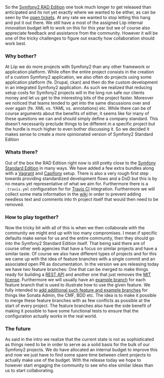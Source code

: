 So the [Symfony2 RAD Edition](https://github.com/liip/symfony-rad-edition) one took much longer to get released than anticipated and its not yet exactly where we wanted to be either, as can be seen by the [open tickets](https://github.com/liip/symfony-rad-edition/issues). At any rate we wanted to stop letting this hang and put it out there. We still have a most of the assigned Liip internal innovation budget left to work on this for this year but we of course also appreciate feedback and assistance from the community. However it will be one of the tricky challenges to figure out exactly how collaboration should work best.
### Why bother?
At Liip we do more projects with Symfony2 than any other framework or application platform. While often the entire project consists in the creation of a custom Symfony2 application, we also often do projects using some application platform (fe. Drupal, ckan) and then do the custom development in an integrated Symfony2 application. As such we realized that reducing setup costs for Symfony2 projects will in the long run safe our clients money and let us get to the interesting bits of the project faster. Moreover we noticed that teams tended to get into the same discussions over and over again (fe. XML vs. YAML vs. annotations) etc. While there can be of course arguments about the benefits of either, it seems like for many of these questions we can and should simply define a company standard. This doesn't necessarily preclude things to be different in a specific project but the hurdle is much higher to even bother discussing it. So we decided it makes sense to create a more opinionated version of Symfony2 Standard Edition
### Whats there?
Out of the box the RAD Edition right now is still pretty close to the [Symfony Standard Edition](https://github.com/symfony/symfony-standard) in many ways. We have added a few extra bundles along with a [Vagrant](http://www.vagrantup.com) and [Capifony](http://capifony.org) setup. There is also a very rough first step towards providing standardized development flows and a DoD but this is by no means yet representative of what we aim for. Furthermore there is a ``.travis.yml`` configuration for for [Travis CI](https://travis-ci.org) integration. Furthermore we will collect some meta information in the [wiki](https://github.com/liip/symfony-rad-edition/wiki) in order to prevent adding needless text and comments into th project itself that would then need to be removed.
### How to play together?
Now the tricky bit with all of this is when we then collaborate with the community we might end up with too many compromises. I mean if specific defaults make sense for us and the entire community, then they should go into the Symfony2 Standard Edition itself. That being said there are of course other web agencies that have a focus on similar projects and have a similar taste. Of course we also have different types of projects and for this we came up with the idea of feature branches with a single commit and an associated open PR as documentation. In the version we are releasing today we have two feature branches: One that can be merged to make things ready for building a [REST API](https://github.com/liip/symfony-rad-edition/pull/28) and another one that just removes the [MIT license](https://github.com/liip/symfony-rad-edition/pull/33). Furthermore we will usually have an [example branch](https://github.com/liip/symfony-rad-edition/pull/31) for each feature branch that is used to illustrate how to use the given feature. We fully intended to [add additional such feature and example branches](https://github.com/liip/symfony-rad-edition/issues/8) for things like Sonata Admin, the CMF, BDD etc. The idea is to make it possible to merge these feature branches with as few conflicts as possible at the start of every project. The feature branches also have the side benefit of making it possible to have some functional tests to ensure that the configuration actually works in the real world.
### The future
As said in the intro we realize that the current state is not as sophisticated as things need to be in order to serve as a solid basis for the bulk of our Symfony2 projects. We do have allocated an internal budget to improve this and now we just have to find some spare time between client projects to actually make use of the budget. With the release today we hope to however start engaging the community to see who else similar ideas than us to start collaborating.